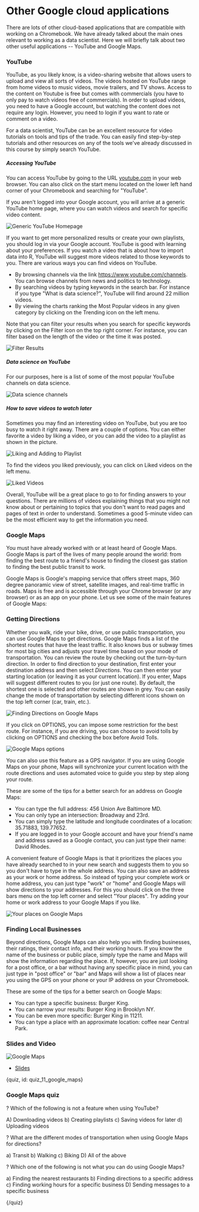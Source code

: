 # Other Google cloud applications

There are lots of other cloud-based applications that are compatible with working on a Chromebook.  We have already talked about the main ones relevant to working as a data scientist.  Here we will briefly talk about two other useful applications -- YouTube and Google Maps.  

### YouTube

YouTube, as you likely know, is a video-sharing website that allows users to upload and view all sorts of videos.  The videos hosted on YouTube range from home videos to music videos, movie trailers, and TV shows. Access to the content on Youtube is free but comes with commercials (you have to only pay to watch videos free of commercials). In order to upload videos, you need to have a Google account, but watching the content does not require any login. However, you need to login if you want to rate or comment on a video.

For a data scientist, YouTube can be an excellent resource for video tutorials on tools and tips of the trade.  You can easily find step-by-step tutorials and other resources on any of the tools we've already discussed in this course by simply search YouTube.

##### Accessing YouTube

You can access YouTube by going to the URL [youtube.com](https://www.youtube.com/) in your web browser.  You can also click on the start menu located on the lower left hand corner of your Chromebook and searching for "YouTube".  

If you aren't logged into your Google account, you will arrive at a generic YouTube home page, where you can watch videos and search for specific video content.

![Generic YouTube Homepage](images/11_youtube/11_google_youtube_02.png)

If you want to get more personalized results or create your own playlists, you should log in via your Google account. YouTube is good with learning about your preferences. If you watch a video that is about how to import data into R, YouTube will suggest more videos related to those keywords to you. There are various ways you can find videos on YouTube.

- By browsing channels via the link https://www.youtube.com/channels. You can browse channels from news and politics to technology.
- By searching videos by typing keywords in the search bar. For instance if you type "What is data science?", YouTube will find around 22 million videos.
- By viewing the charts ranking the Most Popular videos in any given category by clicking on the Trending icon on the left menu.

Note that you can filter your results when you search for specific keywords by clicking on the Filter icon on the top right corner. For instance, you can filter based on the length of the video or the time it was posted.

![Filter Results](images/11_youtube/11_google_youtube_03.png)

##### Data science on YouTube

For our purposes, here is a list of some of the most popular YouTube channels on data science.

![Data science channels](images/11_youtube/11_google_youtube_04.png)

##### How to save videos to watch later

Sometimes you may find an interesting video on YouTube, but you are too busy to watch it right away. There are a couple of options. You can either favorite a video by liking a video, or you can add the video to a playlist as shown in the picture.

![Liking and Adding to Playlist](images/11_youtube/11_google_youtube_05.png)

To find the videos you liked previously, you can click on Liked videos on the left menu.

![Liked Videos](images/11_youtube/11_google_youtube_06.png)

Overall, YouTube will be a great place to go to for finding answers to your questions. There are millions of videos explaining things that you might not know about or pertaining to topics that you don't want to read pages and pages of text in order to understand. Sometimes a good 5-minute video can be the most efficient way to get the information you need.


### Google Maps

You must have already worked with or at least heard of Google Maps. Google Maps is part of the lives of many people around the world: from finding the best route to a friend's house to finding the closest gas station to finding the best public transit to work.

Google Maps is Google's mapping service that offers street maps, 360 degree panoramic view of street, satellite images, and real-time traffic in roads. Maps is free and is accessible through your Chrome browser (or any browser) or as an app on your phone. Let us see some of the main features of Google Maps:

### Getting Directions

Whether you walk, ride your bike, drive, or use public transportation, you can use Google Maps to get directions. Google Maps finds a list of the shortest routes that have the least traffic. It also knows bus or subway times for most big cities and adjusts your travel time based on your mode of transportation. You can review the route by checking out the turn-by-turn direction. In order to find direction to your destination, first enter your destination address and then select *Directions*. You can then enter your starting location (or leaving it as your current location). If you enter, Maps will suggest different routes to you (or just one route). By default, the shortest one is selected and other routes are shown in grey. You can easily change the mode of transportation by selecting different icons shown on the top left corner (car, train, etc.).

![Finding Directions on Google Maps](images/09_maps/09_google_maps_01.png)

If you click on OPTIONS, you can impose some restriction for the best route. For instance, if you are driving, you can choose to avoid tolls by clicking on OPTIONS and checking the box before Avoid Tolls.

![Google Maps options](images/09_maps/09_google_maps_02.png)

You can also use this feature as a GPS navigator. If you are using Google Maps on your phone, Maps will synchronize your current location with the route directions and uses automated voice to guide you step by step along your route. 

These are some of the tips for a better search for an address on Google Maps:

- You can type the full address: 456 Union Ave Baltimore MD.
- You can only type an intersection: Broadway and 23rd.
- You can simply type the latitude and longitude coordinates of a location: 35.71883, 139.77652.
- If you are logged in to your Google account and have your friend's name and address saved as a Google contact, you can just type their name: David Rhodes.

A convenient feature of Google Maps is that it prioritizes the places you have already searched to in your new search and suggests them to you so you don't have to type in the whole address. You can also save an address as your work or home address. So instead of typing your complete work or home address, you can just type "work" or "home" and Google Maps will show directions to your addresses. For this you should click on the three bars menu on the top left corner and select "Your places". Try adding your home or work address to your Google Maps if you like.

![Your places on Google Maps](images/09_maps/09_google_maps_03.png)

### Finding Local Businesses

Beyond directions, Google Maps can also help you with finding businesses, their ratings, their contact info, and their working hours. If you know the name of the business or public place, simply type the name and Maps will show the information regarding the place. If, however, you are just looking for a post office, or a bar without having any specific place in mind, you can just type in "post office" or "bar" and Maps will show a list of places near you using the GPS on your phone or your IP address on your Chromebook.

These are some of the tips for a better search on Google Maps:

- You can type a specific business: Burger King.
- You can narrow your results: Burger King in Brooklyn NY.
- You can be even more specific: Burger King in 11211.
- You can type a place with an approximate location: coffee near Central Park.

### Slides and Video

![Google Maps](https://youtu.be/tCenyltXuB4)

* [Slides](https://docs.google.com/presentation/d/1lLk0rFZaKOUSzSSw_6pPhvwqR-L2eusmaw0yc-qQADI/edit?usp=sharing)

{quiz, id: quiz_11_google_maps}

### Google Maps quiz

? Which of the following is not a feature when using YouTube?

A) Downloading videos
b) Creating playlists
c) Saving videos for later
d) Uploading videos

? What are the different modes of transportation when using Google Maps for directions?

a) Transit
b) Walking
c) Biking
D) All of the above

? Which one of the following is not what you can do using Google Maps?

a) Finding the nearest restaurants
b) Finding directions to a specific address
c) Finding working hours for a specific business
D) Sending messages to a specific business

{/quiz}

